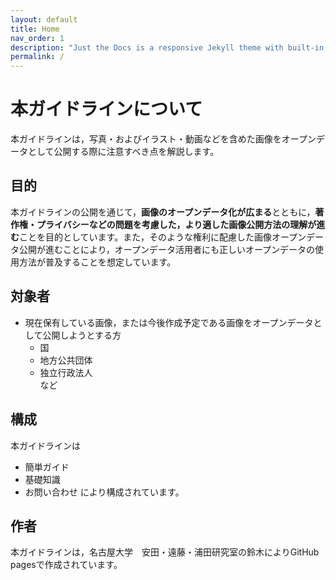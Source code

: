 ```yaml
---
layout: default
title: Home
nav_order: 1
description: "Just the Docs is a responsive Jekyll theme with built-in search that is easily customizable and hosted on GitHub Pages."
permalink: /
---
```

# 本ガイドラインについて
本ガイドラインは，写真・およびイラスト・動画などを含めた画像をオープンデータとして公開する際に注意すべき点を解説します。
## 目的
本ガイドラインの公開を通じて，**画像のオープンデータ化が広まる**とともに，**著作権・プライバシーなどの問題を考慮した，より適した画像公開方法の理解が進む**ことを目的としています。また，そのような権利に配慮した画像オープンデータ公開が進むことにより，オープンデータ活用者にも正しいオープンデータの使用方法が普及することを想定しています。
## 対象者
- 現在保有している画像，または今後作成予定である画像をオープンデータとして公開しようとする方
	- 国
	- 地方公共団体
	- 独立行政法人  
      など

## 構成
本ガイドラインは
- 簡単ガイド
- 基礎知識
- お問い合わせ
により構成されています。

## 作者
本ガイドラインは，名古屋大学　安田・遠藤・浦田研究室の鈴木によりGitHub pagesで作成されています。
















































































